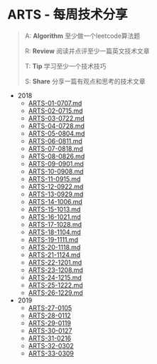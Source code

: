 # ARTS - 每周技术分享

> A: **Algorithm** 至少做一个leetcode算法题
>
> R: **Review** 阅读并点评至少一篇英文技术文章
>
> T: **Tip** 学习至少一个技术技巧
>
> S: **Share** 分享一篇有观点和思考的技术文章

- 2018
  - [ARTS-01-0707.md](https://github.com/yangjinlong86/arts/blob/master/2018/ARTS01-0707.md)
  - [ARTS-02-0715.md](https://github.com/yangjinlong86/arts/blob/master/2018/ARTS02-0715.md)
  - [ARTS-03-0722.md](https://github.com/yangjinlong86/arts/blob/master/2018/ARTS03-0722.md)
  - [ARTS-04-0728.md](https://github.com/yangjinlong86/arts/blob/master/2018/ARTS04-0728.md)
  - [ARTS-05-0804.md](https://github.com/yangjinlong86/arts/blob/master/2018/ARTS05-0804.md)
  - [ARTS-06-0811.md](https://github.com/yangjinlong86/arts/blob/master/2018/ARTS06-0811.md)
  - [ARTS-07-0818.md](https://github.com/yangjinlong86/arts/blob/master/2018/ARTS07-0818.md)
  - [ARTS-08-0826.md](https://github.com/yangjinlong86/arts/blob/master/2018/ARTS08-0826.md)
  - [ARTS-09-0901.md](https://github.com/yangjinlong86/arts/blob/master/2018/ARTS09-0901.md)
  - [ARTS-10-0908.md](https://github.com/yangjinlong86/arts/blob/master/2018/ARTS10-0908.md)
  - [ARTS-11-0915.md](https://github.com/yangjinlong86/arts/blob/master/2018/ARTS11-0915.md)
  - [ARTS-12-0922.md](https://github.com/yangjinlong86/arts/blob/master/2018/ARTS12-0922.md)
  - [ARTS-13-0929.md](https://github.com/yangjinlong86/arts/blob/master/2018/ARTS13-0929.md)
  - [ARTS-14-1006.md](https://github.com/yangjinlong86/arts/blob/master/2018/ARTS14-1006.md)
  - [ARTS-15-1013.md](https://github.com/yangjinlong86/arts/blob/master/2018/ARTS15-1013.md)
  - [ARTS-16-1021.md](https://github.com/yangjinlong86/arts/blob/master/2018/ARTS16-1021.md)
  - [ARTS-17-1028.md](https://github.com/yangjinlong86/arts/blob/master/2018/ARTS17-1028.md)
  - [ARTS-18-1104.md](https://github.com/yangjinlong86/arts/blob/master/2018/ARTS18-1104.md)
  - [ARTS-19-1111.md](https://github.com/yangjinlong86/arts/blob/master/2018/ARTS19-1111.md)
  - [ARTS-20-1118.md](https://github.com/yangjinlong86/arts/blob/master/2018/ARTS20-1118.md)
  - [ARTS-21-1124.md](https://github.com/yangjinlong86/arts/blob/master/2018/ARTS21-1124.md)
  - [ARTS-22-1201.md](https://github.com/yangjinlong86/arts/blob/master/2018/ARTS22-1201.md)
  - [ARTS-23-1208.md](https://github.com/yangjinlong86/arts/blob/master/2018/ARTS23-1208.md)
  - [ARTS-24-1215.md](https://github.com/yangjinlong86/arts/blob/master/2018/ARTS24-1215.md)
  - [ARTS-25-1222.md](https://github.com/yangjinlong86/arts/blob/master/2018/ARTS25-1222.md)
  - [ARTS-26-1229.md](https://github.com/yangjinlong86/arts/blob/master/2018/ARTS26-1229.md)
- 2019
  - [ARTS-27-0105](https://github.com/yangjinlong86/arts/blob/master/2019/ARTS27-0105.md)
  - [ARTS-28-0112](https://github.com/yangjinlong86/arts/blob/master/2019/ARTS28-0112.md)
  - [ARTS-29-0119](https://github.com/yangjinlong86/arts/blob/master/2019/ARTS29-0119.md)
  - [ARTS-30-0127](https://github.com/yangjinlong86/arts/blob/master/2019/ARTS30-0127.md)
  - [ARTS-31-0216](https://github.com/yangjinlong86/arts/blob/master/2019/ARTS31-0216.md)
  - [ARTS-32-0302](https://github.com/yangjinlong86/arts/blob/master/2019/ARTS32-0302.md)
  - [ARTS-33-0309](https://github.com/yangjinlong86/arts/blob/master/2019/ARTS33-0309.md)
